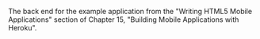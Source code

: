 The back end for the example application from the "Writing HTML5 Mobile Applications" section of Chapter 15, "Building Mobile Applications with Heroku".